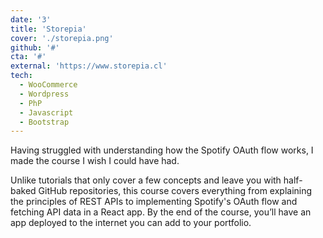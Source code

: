 ```yaml
---
date: '3'
title: 'Storepia'
cover: './storepia.png'
github: '#'
cta: '#'
external: 'https://www.storepia.cl'
tech:
  - WooCommerce
  - Wordpress
  - PhP
  - Javascript
  - Bootstrap
---
```


Having struggled with understanding how the Spotify OAuth flow works, I made the course I wish I could have had.

Unlike tutorials that only cover a few concepts and leave you with half-baked GitHub repositories, this course covers everything from explaining the principles of REST APIs to implementing Spotify's OAuth flow and fetching API data in a React app. By the end of the course, you’ll have an app deployed to the internet you can add to your portfolio.
